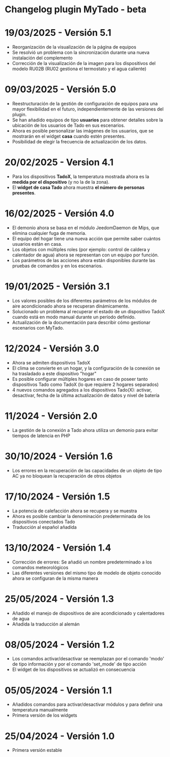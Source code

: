 # Changelog plugin MyTado - beta

# 19/03/2025 - Versión 5.1

- Reorganización de la visualización de la página de equipos  
- Se resolvió un problema con la sincronización durante una nueva instalación del complemento  
- Corrección de la visualización de la imagen para los dispositivos del modelo RU02B (RU02 gestiona el termostato y el agua caliente)  


# 09/03/2025 - Versión 5.0

- Reestructuración de la gestión de configuración de equipos para una mayor flexibilidad en el futuro, independientemente de las versiones del plugin.
- Se han añadido equipos de tipo **usuarios** para obtener detalles sobre la ubicación de los usuarios de Tado en sus escenarios.
- Ahora es posible personalizar las imágenes de los usuarios, que se mostrarán en el widget **casa** cuando estén presentes.
- Posibilidad de elegir la frecuencia de actualización de los datos.

# 20/02/2025 - Version 4.1

- Para los dispositivos **TadoX**, la temperatura mostrada ahora es la **medida por el dispositivo** (y no la de la zona).
- El **widget de casa Tado** ahora muestra **el número de personas presentes**.

# 16/02/2025 - Versión 4.0

- El demonio ahora se basa en el módulo JeedomDaemon de Mips, que elimina cualquier fuga de memoria.
- El equipo del hogar tiene una nueva acción que permite saber cuántos usuarios están en casa.
- Los objetos con múltiples roles (por ejemplo: control de caldera y calentador de agua) ahora se representan con un equipo por función.
- Los parámetros de las acciones ahora están disponibles durante las pruebas de comandos y en los escenarios.

# 19/01/2025 - Versión 3.1

- Los valores posibles de los diferentes parámetros de los módulos de aire acondicionado ahora se recuperan dinámicamente.  
- Solucionado un problema al recuperar el estado de un dispositivo TadoX cuando está en modo manual durante un período definido.  
- Actualización de la documentación para describir cómo gestionar escenarios con MyTado.

# 12/2024 - Versión 3.0

- Ahora se admiten dispositivos TadoX
- El clima se convierte en un hogar, y la configuración de la conexión se ha trasladado a este dispositivo "hogar"
- Es posible configurar múltiples hogares en caso de poseer tanto dispositivos Tado como TadoX (lo que requiere 2 hogares separados)
- 4 nuevos comandos agregados a los dispositivos Tado(X): activar, desactivar, fecha de la última actualización de datos y nivel de batería

# 11/2024 - Versión 2.0

- La gestión de la conexión a Tado ahora utiliza un demonio para evitar tiempos de latencia en PHP

# 30/10/2024 - Versión 1.6

- Los errores en la recuperación de las capacidades de un objeto de tipo AC ya no bloquean la recuperación de otros objetos

# 17/10/2024 - Versión 1.5

- La potencia de calefacción ahora se recupera y se muestra
- Ahora es posible cambiar la denominación predeterminada de los dispositivos conectados Tado
- Traducción al español añadida

# 13/10/2024 - Versión 1.4
- Corrección de errores: Se añadió un nombre predeterminado a los comandos meteorológicos
- Las diferentes versiones del mismo tipo de modelo de objeto conocido ahora se configuran de la misma manera

# 25/05/2024 - Versión 1.3
- Añadido el manejo de dispositivos de aire acondicionado y calentadores de agua
- Añadida la traducción al alemán

# 08/05/2024 - Versión 1.2
- Los comandos activar/desactivar se reemplazan por el comando 'modo' de tipo información y por el comando 'set_mode' de tipo acción
- El widget de los dispositivos se actualizó en consecuencia

# 05/05/2024 - Versión 1.1
- Añadidos comandos para activar/desactivar módulos y para definir una temperatura manualmente
- Primera versión de los widgets

# 25/04/2024 - Versión 1.0
- Primera versión estable